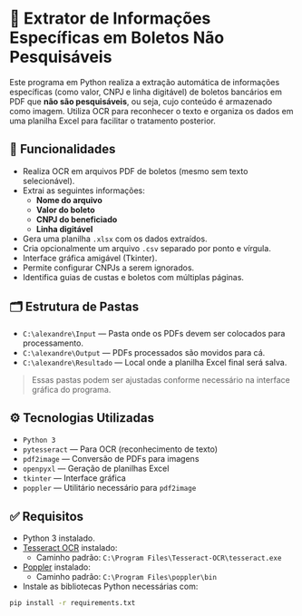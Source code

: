 # 🧾 Extrator de Informações Específicas em Boletos Não Pesquisáveis

Este programa em Python realiza a extração automática de informações específicas (como valor, CNPJ e linha digitável) de boletos bancários em PDF que **não são pesquisáveis**, ou seja, cujo conteúdo é armazenado como imagem. Utiliza OCR para reconhecer o texto e organiza os dados em uma planilha Excel para facilitar o tratamento posterior.

## 📌 Funcionalidades

- Realiza OCR em arquivos PDF de boletos (mesmo sem texto selecionável).
- Extrai as seguintes informações:
  - **Nome do arquivo**
  - **Valor do boleto**
  - **CNPJ do beneficiado**
  - **Linha digitável**
- Gera uma planilha `.xlsx` com os dados extraídos.
- Cria opcionalmente um arquivo `.csv` separado por ponto e vírgula.
- Interface gráfica amigável (Tkinter).
- Permite configurar CNPJs a serem ignorados.
- Identifica guias de custas e boletos com múltiplas páginas.

## 🗂 Estrutura de Pastas

- `C:\alexandre\Input` — Pasta onde os PDFs devem ser colocados para processamento.
- `C:\alexandre\Output` — PDFs processados são movidos para cá.
- `C:\alexandre\Resultado` — Local onde a planilha Excel final será salva.

> Essas pastas podem ser ajustadas conforme necessário na interface gráfica do programa.

## ⚙️ Tecnologias Utilizadas

- `Python 3`
- `pytesseract` — Para OCR (reconhecimento de texto)
- `pdf2image` — Conversão de PDFs para imagens
- `openpyxl` — Geração de planilhas Excel
- `tkinter` — Interface gráfica
- `poppler` — Utilitário necessário para `pdf2image`

## ✅ Requisitos

- Python 3 instalado.
- [Tesseract OCR](https://github.com/tesseract-ocr/tesseract) instalado:
  - Caminho padrão: `C:\Program Files\Tesseract-OCR\tesseract.exe`
- [Poppler](http://blog.alivate.com.au/poppler-windows/) instalado:
  - Caminho padrão: `C:\Program Files\poppler\bin`
- Instale as bibliotecas Python necessárias com:

```bash
pip install -r requirements.txt

